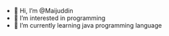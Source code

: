 - 👋 Hi, I’m @Maijuddin
- 👀 I’m interested in programming 
- 🌱 I’m currently learning java programming language


<!---
Maijuddin/Maijuddin is a ✨ special ✨ repository because its `README.md` (this file) appears on your GitHub profile.
You can click the Preview link to take a look at your changes.
--->

